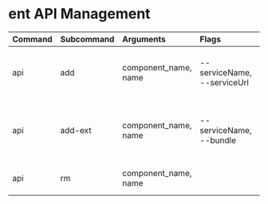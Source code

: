 

# ent API Management


| Command | Subcommand| Arguments| Flags           | Description|
|:--|:--|:-------|:----------------------|:--|
|api|add |component_name, name|--serviceName, --serviceUrl| Add an internal API claim on the given component|
|api|add-ext|component_name, name|--serviceName, --bundle|Add an external API claim on the given component|
|api|rm|component_name, name||Removes the given API claim|